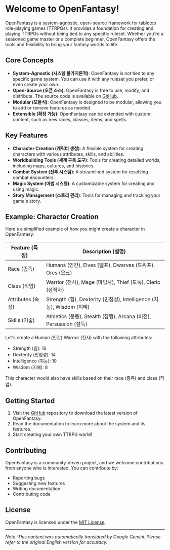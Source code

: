 # Welcome to OpenFantasy!

OpenFantasy is a system-agnostic, open-source framework for tabletop role-playing games (TTRPGs). It provides a foundation for creating and playing TTRPGs without being tied to any specific ruleset. Whether you're a seasoned game master or a complete beginner, OpenFantasy offers the tools and flexibility to bring your fantasy worlds to life.

## Core Concepts

*   **System-Agnostic (시스템 불가지론적)**: OpenFantasy is not tied to any specific game system. You can use it with any ruleset you prefer, or even create your own.
*   **Open-Source (오픈 소스)**: OpenFantasy is free to use, modify, and distribute. The source code is available on [GitHub](https://github.com/your-username/OpenFantasy).
*   **Modular (모듈식)**: OpenFantasy is designed to be modular, allowing you to add or remove features as needed.
*   **Extensible (확장 가능)**: OpenFantasy can be extended with custom content, such as new races, classes, items, and spells.

## Key Features

*   **Character Creation (캐릭터 생성)**: A flexible system for creating characters with various attributes, skills, and abilities.
*   **Worldbuilding Tools (세계 구축 도구)**: Tools for creating detailed worlds, including maps, cultures, and histories.
*   **Combat System (전투 시스템)**: A streamlined system for resolving combat encounters.
*   **Magic System (마법 시스템)**: A customizable system for creating and using magic.
*   **Story Management (스토리 관리)**: Tools for managing and tracking your game's story.

## Example: Character Creation

Here's a simplified example of how you might create a character in OpenFantasy:

| Feature (특징)    | Description (설명)                                              |
|-----------------|-----------------------------------------------------------------|
| Race (종족)      | Humans (인간), Elves (엘프), Dwarves (드워프), Orcs (오크)          |
| Class (직업)     | Warrior (전사), Mage (마법사), Thief (도둑), Cleric (성직자)          |
| Attributes (속성) | Strength (힘), Dexterity (민첩성), Intelligence (지능), Wisdom (지혜) |
| Skills (기술)    | Athletics (운동), Stealth (잠행), Arcana (비전), Persuasion (설득)    |

Let's create a Human (인간) Warrior (전사) with the following attributes:

*   Strength (힘): 16
*   Dexterity (민첩성): 14
*   Intelligence (지능): 10
*   Wisdom (지혜): 8

This character would also have skills based on their race (종족) and class (직업).

## Getting Started

1.  Visit the [GitHub](https://github.com/your-username/OpenFantasy) repository to download the latest version of OpenFantasy.
2.  Read the documentation to learn more about the system and its features.
3.  Start creating your own TTRPG world!

## Contributing

OpenFantasy is a community-driven project, and we welcome contributions from anyone who is interested. You can contribute by:

*   Reporting bugs
*   Suggesting new features
*   Writing documentation
*   Contributing code

## License

OpenFantasy is licensed under the [MIT License](LICENSE).


---
_Note: This content was automatically translated by Google Gemini. Please refer to the original English version for accuracy._